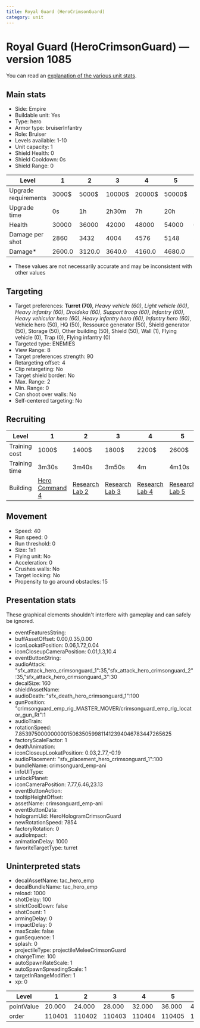 ```yaml
---
title: Royal Guard (HeroCrimsonGuard)
category: unit
---
```


# Royal Guard (HeroCrimsonGuard) — version 1085

You can read an [explanation  of the various unit stats](unitexplained.md).

## Main stats

  * Side: Empire
  * Buildable unit: Yes
  * Type: hero
  * Armor type: bruiserInfantry
  * Role: Bruiser
  * Levels available: 1-10
  * Unit capacity: 1
  * Shield Health: 0
  * Shield Cooldown: 0s
  * Shield Range: 0

|Level               |1     |2     |3     |4     |5     |6      |7      |8      |9       |10      |
|--------------------|------|------|------|------|------|-------|-------|-------|--------|--------|
|Upgrade requirements|3000$ |5000$ |10000$|20000$|50000$|135000$|225000$|450000$|1500000$|2500000$|
|Upgrade time        |0s    |1h    |2h30m |7h    |20h   |2d12h  |4d     |6d     |1w1d    |1w5d    |
|Health              |30000 |36000 |42000 |48000 |54000 |60000  |66000  |72000  |78000   |90000   |
|Damage per shot     |2860  |3432  |4004  |4576  |5148  |5720   |6292   |6864   |7436    |8580    |
|Damage*             |2600.0|3120.0|3640.0|4160.0|4680.0|5200.0 |5720.0 |6240.0 |6760.0  |7800.0  |

* These values are not necessarily accurate and may be inconsistent with other values

## Targeting

  * Target preferences: **Turret (70)**, _Heavy vehicle (60)_, _Light vehicle (60)_, _Heavy infantry (60)_, _Droideka (60)_, _Support troop (60)_, _Infantry (60)_, _Heavy vehicular hero (60)_, _Heavy infantry hero (60)_, _Infantry hero (60)_, Vehicle hero (50), HQ (50), Ressource generator (50), Shield generator (50), Storage (50), Other building (50), Shield (50), Wall (1), Flying vehicle (0), Trap (0), Flying infantry (0)
  * Targeted type: ENEMIES
  * View Range: 8
  * Target preferences strength: 90
  * Retargeting offset: 4
  * Clip retargeting: No
  * Target shield border: No
  * Max. Range: 2
  * Min. Range: 0
  * Can shoot over walls: No
  * Self-centered targeting: No

## Recruiting

|Level        |1                                           |2                                      |3                                      |4                                      |5                                      |6                                      |7                                      |8                                      |9                                      |10                                      |
|-------------|--------------------------------------------|---------------------------------------|---------------------------------------|---------------------------------------|---------------------------------------|---------------------------------------|---------------------------------------|---------------------------------------|---------------------------------------|----------------------------------------|
|Training cost|1000$                                       |1400$                                  |1800$                                  |2200$                                  |2600$                                  |3000$                                  |3400$                                  |4000$                                  |4200$                                  |4600$                                   |
|Training time|3m30s                                       |3m40s                                  |3m50s                                  |4m                                     |4m10s                                  |4m20s                                  |4m30s                                  |9m20s                                  |9m40s                                  |10m                                     |
|Building     |[Hero Command 4](empireTacticalCommand.html)|[Research Lab 2](empireOffenseLab.html)|[Research Lab 3](empireOffenseLab.html)|[Research Lab 4](empireOffenseLab.html)|[Research Lab 5](empireOffenseLab.html)|[Research Lab 6](empireOffenseLab.html)|[Research Lab 7](empireOffenseLab.html)|[Research Lab 8](empireOffenseLab.html)|[Research Lab 9](empireOffenseLab.html)|[Research Lab 10](empireOffenseLab.html)|

## Movement

  * Speed: 40
  * Run speed: 0
  * Run threshold: 0
  * Size: 1x1
  * Flying unit: No
  * Acceleration: 0
  * Crushes walls: No
  * Target locking: No
  * Propensity to go around obstacles: 15

## Presentation stats

These graphical elements shouldn't interfere with gameplay and can safely be ignored.

  * eventFeaturesString: 
  * buffAssetOffset: 0.00,0.35,0.00
  * iconLookatPosition: 0.06,1.72,0.04
  * iconCloseupCameraPosition: 0.01,1.3,10.4
  * eventButtonString: 
  * audioAttack: "sfx_attack_hero_crimsonguard_1":35,"sfx_attack_hero_crimsonguard_2":35,"sfx_attack_hero_crimsonguard_3":30
  * decalSize: 160
  * shieldAssetName: 
  * audioDeath: "sfx_death_hero_crimsonguard_1":100
  * gunPosition: "crimsonguard_emp_rig_MASTER_MOVER/crimsonguard_emp_rig_locator_gun_Rt":1
  * audioTrain: 
  * rotationSpeed: 7.8539750000000001506350599811412394046783447265625
  * factoryScaleFactor: 1
  * deathAnimation: 
  * iconCloseupLookatPosition: 0.03,2.77,-0.19
  * audioPlacement: "sfx_placement_hero_crimsonguard_1":100
  * bundleName: crimsonguard_emp-ani
  * infoUIType: 
  * unlockPlanet: 
  * iconCameraPosition: 7.77,6.46,23.13
  * eventButtonAction: 
  * tooltipHeightOffset: 
  * assetName: crimsonguard_emp-ani
  * eventButtonData: 
  * hologramUid: HeroHologramCrimsonGuard
  * newRotationSpeed: 7854
  * factoryRotation: 0
  * audioImpact: 
  * animationDelay: 1000
  * favoriteTargetType: turret

## Uninterpreted stats

  * decalAssetName: tac_hero_emp
  * decalBundleName: tac_hero_emp
  * reload: 1000
  * shotDelay: 100
  * strictCoolDown: false
  * shotCount: 1
  * armingDelay: 0
  * impactDelay: 0
  * maxScale: false
  * gunSequence: 1
  * splash: 0
  * projectileType: projectileMeleeCrimsonGuard
  * chargeTime: 100
  * autoSpawnRateScale: 1
  * autoSpawnSpreadingScale: 1
  * targetInRangeModifier: 1
  * xp: 0

|Level     |1     |2     |3     |4     |5     |6     |7     |8     |9     |10    |
|----------|------|------|------|------|------|------|------|------|------|------|
|pointValue|20.000|24.000|28.000|32.000|36.000|40.000|44.000|48.000|52.000|60.000|
|order     |110401|110402|110403|110404|110405|110406|110407|110408|110409|110410|

